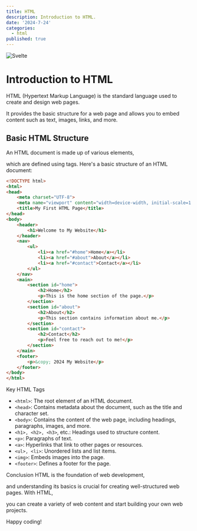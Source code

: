 ```yaml
---
title: HTML
description: Introduction to HTML.
date: '2024-7-24'
categories:
  - html
published: true
---
```


![Svelte](html5.png)

# Introduction to HTML

HTML (Hypertext Markup Language) is the standard language used to create and design web pages.

It provides the basic structure for a web page and allows you to embed content such as text, images, links, and more.

## Basic HTML Structure

An HTML document is made up of various elements,

which are defined using tags. Here's a basic structure of an HTML document:

```html
<!DOCTYPE html>
<html>
<head>
    <meta charset="UTF-8">
    <meta name="viewport" content="width=device-width, initial-scale=1.0">
    <title>My First HTML Page</title>
</head>
<body>
    <header>
        <h1>Welcome to My Website</h1>
    </header>
    <nav>
        <ul>
            <li><a href="#home">Home</a></li>
            <li><a href="#about">About</a></li>
            <li><a href="#contact">Contact</a></li>
        </ul>
    </nav>
    <main>
        <section id="home">
            <h2>Home</h2>
            <p>This is the home section of the page.</p>
        </section>
        <section id="about">
            <h2>About</h2>
            <p>This section contains information about me.</p>
        </section>
        <section id="contact">
            <h2>Contact</h2>
            <p>Feel free to reach out to me!</p>
        </section>
    </main>
    <footer>
        <p>&copy; 2024 My Website</p>
    </footer>
</body>
</html>

```

Key HTML Tags
- `<html>`: The root element of an HTML document.
- `<head>`: Contains metadata about the document, such as the title and character set.
- `<body>`: Contains the content of the web page, including headings, paragraphs, images, and more.
- `<h1>, <h2>, <h3>`, etc.: Headings used to structure content.
- `<p>`: Paragraphs of text.
- `<a>`: Hyperlinks that link to other pages or resources.
- `<ul>, <li>`: Unordered lists and list items.
- `<img>`: Embeds images into the page.
- `<footer>`: Defines a footer for the page.


Conclusion
HTML is the foundation of web development,

and understanding its basics is crucial for creating well-structured web pages. With HTML,

you can create a variety of web content and start building your own web projects.

Happy coding!

